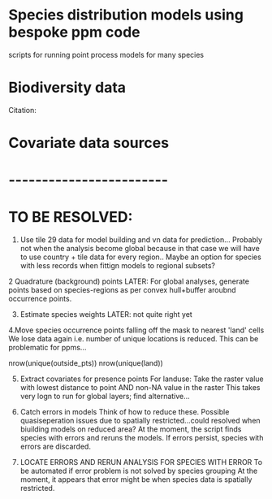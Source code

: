 # Species distribution models using bespoke ppm code
scripts for running point process models for many species

# Biodiversity data
Citation: 

# Covariate data sources


# ------------------------
# TO BE RESOLVED:
1. Use tile 29 data for model building and vn data for prediction...
Probably not when the analysis become global because in that case we will have to use country + tile data for every region..
Maybe an option for species with less records when fittign models to regional subsets?


2 Quadrature (background) points
LATER: For global analyses, generate points based on species-regions as per convex hull+buffer aroubnd occurrence points.


3. Estimate species weights
LATER: not quite right yet


4.Move species occurrence points falling off the mask to nearest 'land' cells
We lose data again i.e. number of unique locations is reduced. This can be problematic for ppms...

nrow(unique(outside_pts))
nrow(unique(land))
  
  
5. Extract covariates for presence points
For landuse: Take the raster value with lowest distance to point AND non-NA value in the raster
This takes very logn to run for global layers; find alternative...


6. Catch errors in models
Think of how to reduce these. Possible quasiseperation issues due to spatially restricted...could resolved when biuilding models on reduced area?
At the moment, the script finds species with errors and reruns the models. If errors persist, species with errors are discarded.


7. LOCATE ERRORS AND RERUN ANALYSIS FOR SPECIES WITH ERROR
To be automated if error problem is not solved by species grouping
At the moment, it appears that error might be when species data is spatially restricted.
